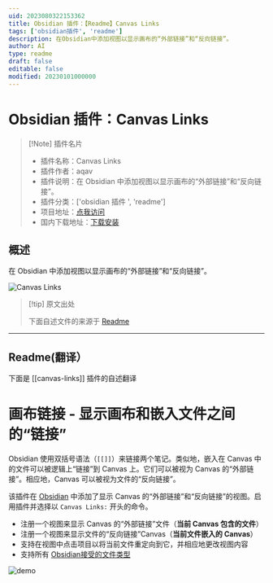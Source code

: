 ```yaml
---
uid: 2023080322153362
title: Obsidian 插件：【Readme】Canvas Links
tags: ['obsidian插件', 'readme']
description: 在Obsidian中添加视图以显示画布的“外部链接”和“反向链接”。
author: AI
type: readme
draft: false
editable: false
modified: 20230101000000
---
```


# Obsidian 插件：Canvas Links

> [!Note] 插件名片
> - 插件名称：Canvas Links
> - 插件作者：aqav
> - 插件说明：在 Obsidian 中添加视图以显示画布的“外部链接”和“反向链接”。
> - 插件分类：['obsidian 插件 ', 'readme']
> - 项目地址：[点我访问](https://github.com/aqav/obsidian-canvas-links)
> - 国内下载地址：[下载安装](https://pkmer.cn/products/plugin/pluginMarket/?canvas-links)

## 概述

在 Obsidian 中添加视图以显示画布的“外部链接”和“反向链接”。

![Canvas Links](https://cdn.pkmer.cn/covers/canvas-links.gif!pkmer)

> [!tip] 原文出处
>
>下面自述文件的来源于 [Readme](https://ghproxy.net/https://raw.githubusercontent.com/aqav/obsidian-canvas-links/master/README.md)
>

---

## Readme(翻译）

下面是 [[canvas-links]] 插件的自述翻译

# 画布链接 - 显示画布和嵌入文件之间的“链接”

Obsidian 使用双括号语法（`[[]]`）来链接两个笔记。类似地，嵌入在 Canvas 中的文件可以被逻辑上“链接”到 Canvas 上。它们可以被视为 Canvas 的“外部链接”。相应地，Canvas 可以被视为文件的“反向链接”。

该插件在 [Obsidian](https://obsidian.md/) 中添加了显示 Canvas 的“外部链接”和“反向链接”的视图。启用插件并选择以 `Canvas Links:` 开头的命令。

- 注册一个视图来显示 Canvas 的“外部链接”文件（**当前 Canvas 包含的文件**）
- 注册一个视图来显示文件的“反向链接”Canvas（**当前文件嵌入的 Canvas**）
- 支持在视图中点击项目以将当前文件重定向到它，并相应地更改视图内容
- 支持所有 [Obsidian接受的文件类型](https://help.obsidian.md/Advanced+topics/Accepted+file+formats)

![demo](./image/demo.gif)
